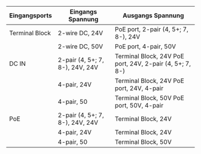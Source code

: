 | Eingangsports  | Eingangs Spannung               | Ausgangs Spannung                                        |
| -------------- | ------------------------------- | -------------------------------------------------------- |
| Terminal Block | 2-wire DC, 24V                  | PoE port, 2-pair (4, 5+; 7, 8-), 24V                     |
|                | 2-wire DC, 50V                  | PoE port, 4-pair, 50V                                    |
| DC IN          | 2-pair (4, 5+; 7, 8-), 24V, 24V | Terminal Block, 24V PoE port, 24V, 2-pair (4, 5+; 7, 8-) |
|                | 4-pair, 24V                     | Terminal Block, 24V PoE port, 24V, 4-pair                |
|                | 4-pair, 50                      | Terminal Block, 50V PoE port, 50V, 4-pair                |
| PoE            | 2-pair (4, 5+; 7, 8-), 24V, 24V | Terminal Block, 24V                                      |
|                | 4-pair, 24V                     | Terminal Block, 24V                                      |
|                | 4-pair, 50                      | Terminal Block, 50V                                      |